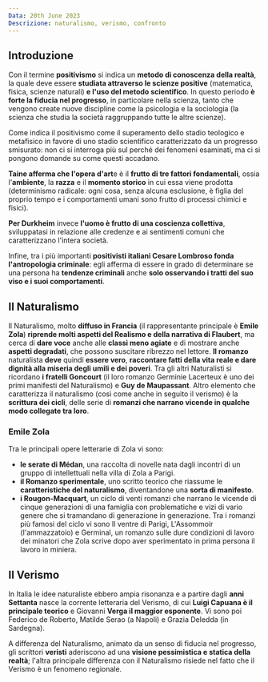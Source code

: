 ```yaml
---
Data: 20th June 2023
Descrizione: naturalismo, verismo, confronto
---
```

## Introduzione
Con il termine **positivismo** si indica un **metodo di conoscenza della realtà**, la quale deve essere **studiata attraverso le scienze positive** (matematica, fisica, scienze naturali) **e l'uso del metodo scientifico**.
In questo periodo **è forte la fiducia nel progresso**, in particolare nella scienza, tanto che vengono create nuove discipline come la psicologia e la sociologia (la scienza che studia la società raggruppando tutte le altre scienze).

Come indica il positivismo come il superamento dello stadio teologico e metafisico in favore di uno stadio scientifico caratterizzato da un progresso smisurato: non ci si interroga più sul perché dei fenomeni esaminati, ma ci si pongono domande su come questi accadano.

**Taine afferma che l'opera d'art**e è il **frutto di tre fattori fondamentali**, ossia l'**ambiente**, la **razza** e il **momento storico** in cui essa viene prodotta (determinismo radicale: ogni cosa, senza alcuna esclusione, è figlia del proprio tempo e i comportamenti umani sono frutto di processi chimici e fisici).

**Per Durkheim** invece **l'uomo è frutto di una coscienza collettiva**, sviluppatasi in relazione alle credenze e ai sentimenti comuni che caratterizzano l'intera società.

Infine, tra i più importanti **positivisti italiani Cesare Lombroso fonda l'antropologia criminale**: egli afferma di essere in grado di determinare se una persona ha **tendenze criminali** anche **solo osservando i tratti del suo viso e i suoi comportamenti**.

## Il Naturalismo
Il Naturalismo, molto **diffuso in Francia** (il rappresentante principale è **Emile Zola**) **riprende molti aspetti del Realismo e della narrativa di Flaubert**, ma cerca di **dare voce** anche alle **classi meno agiate** e di mostrare anche **aspetti degradati**, che possono suscitare ribrezzo nel lettore. **Il romanzo** naturalista **deve** quindi **essere vero**, **raccontare fatti della vita reale e dare dignità alla miseria degli umili e dei poveri**. Tra gli altri Naturalisti si ricordano **i fratelli Goncourt** (il loro romanzo Germinie Lacerteux è uno dei primi manifesti del Naturalismo) e **Guy de Maupassant**.
Altro elemento che caratterizza il naturalismo (così come anche in seguito il verismo) è la **scrittura dei cicli**, delle serie di **romanzi che narrano vicende in qualche modo collegate tra loro**.
### Emile Zola
Tra le principali opere letterarie di Zola vi sono:
- **le serate di Médan**, una raccolta di novelle nata dagli incontri di un gruppo di intellettuali nella villa di Zola a Parigi.
- **il Romanzo sperimentale**, uno scritto teorico che riassume le **caratteristiche del naturalismo**, diventandone una **sorta di manifesto**.
- **i Rougon-Macquart**, un ciclo di venti romanzi che narrano le vicende di cinque generazioni di una famiglia con problematiche e vizi di vario genere che si tramandano di generazione in generazione. Tra i romanzi più famosi del ciclo vi sono Il ventre di Parigi, L'Assommoir (l'ammazzatoio) e Germinal, un romanzo sulle dure condizioni di lavoro dei minatori che Zola scrive dopo aver sperimentato in prima persona il lavoro in miniera.

## Il Verismo
In Italia le idee naturaliste ebbero ampia risonanza e a partire dagli **anni Settanta** nasce la corrente letteraria del Verismo, di cui **Luigi Capuana è il principale teorico** e Giovanni **Verga il maggior esponente**. Vi sono poi Federico de Roberto, Matilde Serao (a Napoli) e Grazia Deledda (in Sardegna).

A differenza del Naturalismo, animato da un senso di fiducia nel progresso, gli scrittori **veristi** aderiscono ad una **visione pessimistica e statica della realtà**; l'altra principale differenza con il Naturalismo risiede nel fatto che il Verismo è un fenomeno regionale.
